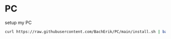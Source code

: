 # PC
setup my PC
```bash
curl https://raw.githubusercontent.com/BachErik/PC/main/install.sh | bash
```